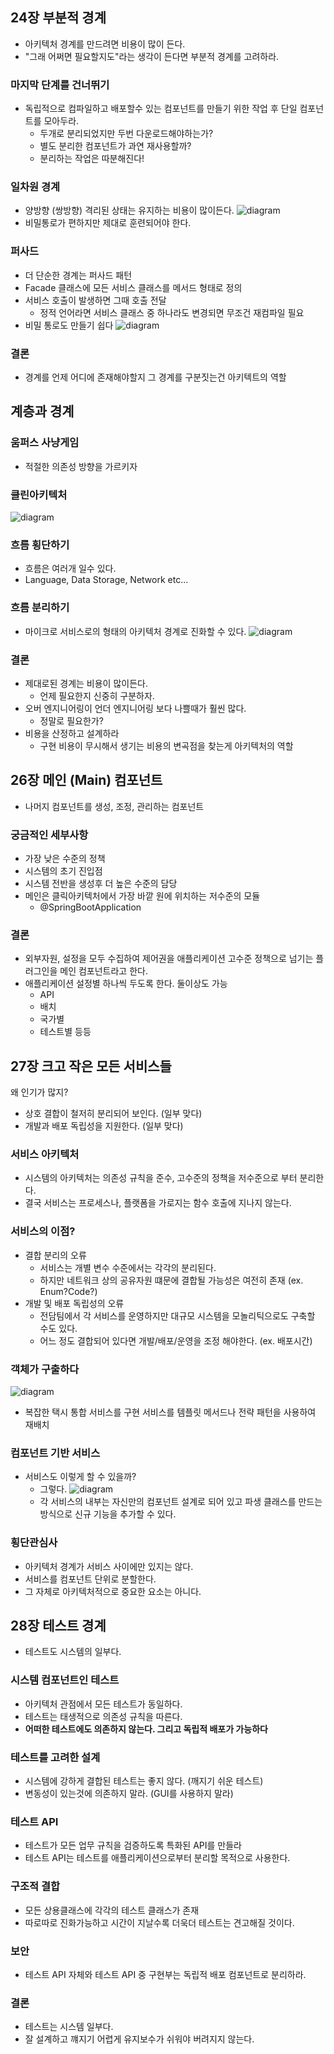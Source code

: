 ## 24장 부분적 경계
- 아키텍처 경계를 만드려면 비용이 많이 든다.
- "그래 어쩌면 필요할지도"라는 생각이 든다면 부분적 경계를 고려하라.

### 마지막 단계를 건너뛰기
- 독립적으로 컴파일하고 배포할수 있는 컴포넌트를 만들기 위한 작업 후 단일 컴포넌트를 모아두라.
  - 두개로 분리되었지만 두번 다운로드해야하는가?
  - 별도 분리한 컴포넌트가 과연 재사용할까? 
  - 분리하는 작업은 따분해진다!

### 일차원 경계
- 양방향 (쌍방향) 격리된 상태는 유지하는 비용이 많이든다.
![diagram](../img/week7/strategy.png)
- 비밀통로가 편하지만 제대로 훈련되어야 한다.

### 퍼사드
- 더 단순한 경계는 퍼사드 패턴
- Facade 클래스에 모든 서비스 클래스를 메서드 형태로 정의
- 서비스 호출이 발생하면 그때 호출 전달
  - 정적 언어라면 서비스 클래스 중 하나라도 변경되면 무조건 재컴파일 필요
- 비밀 통로도 만들기 쉽다
![diagram](../img/week7/facade.png)

### 결론
- 경계를 언제 어디에 존재해야할지 그 경계를 구분짓는건 아키텍트의 역할

## 계층과 경계

### 움퍼스 사냥게임
- 적절한 의존성 방향을 가르키자

### 클린아키텍처
![diagram](../img/week7/253.png)

### 흐름 횡단하기
- 흐름은 여러개 일수 있다. 
- Language, Data Storage, Network etc...

### 흐름 분리하기
- 마이크로 서비스로의 형태의 아키텍처 경계로 진화할 수 있다.
![diagram](../img/week7/257.png)

### 결론
- 제대로된 경계는 비용이 많이든다.
  - 언제 필요한지 신중히 구분하자.
- 오버 엔지니어링이 언더 엔지니어링 보다 나쁠때가 훨씬 많다.
  - 정말로 필요한가?
- 비용을 산정하고 설계하라
  - 구현 비용이 무시해서 생기는 비용의 변곡점을 찾는게 아키텍처의 역할

## 26장 메인 (Main) 컴포넌트
- 나머지 컴포넌트를 생성, 조정, 관리하는 컴포넌트

### 궁금적인 세부사항
- 가장 낮은 수준의 정책
- 시스템의 초기 진입점
- 시스템 전반을 생성후 더 높은 수준의 담당
- 메인은 클릭아키텍처에서 가장 바깥 원에 위치하는 저수준의 모듈
  - @SpringBootApplication
  
### 결론
- 외부자원, 설정을 모두 수집하여 제어권을 애플리케이션 고수준 정책으로 넘기는 플러그인을 메인 컴포넌트라고 한다.
- 애플리케이션 설정별 하나씩 두도록 한다. 둘이상도 가능
  - API
  - 배치
  - 국가별
  - 테스트별 등등

## 27장 크고 작은 모든 서비스들
왜 인기가 많지?
- 상호 결합이 철저히 분리되어 보인다. (일부 맞다)
- 개발과 배포 독립성을 지원한다. (일부 맞다)


### 서비스 아키텍처
- 시스템의 아키텍처는 의존성 규칙을 준수, 고수준의 정책을 저수준으로 부터 분리한다.
- 결국 서비스는 프로세스나, 플랫폼을 가로지는 함수 호출에 지나지 않는다.

### 서비스의 이점?
- 결합 분리의 오류
  - 서비스는 개별 변수 수준에서는 각각의 분리된다.
  - 하지만 네트워크 상의 공유자원 떄문에 결합될 가능성은 여전히 존재
    (ex. Enum?Code?)
- 개발 및 배포 독립성의 오류
  - 전담팀에서 각 서비스를 운영하지만 대규모 시스템을 모놀리틱으로도 구축할 수도 있다.
  - 어느 정도 결합되어 있다면 개발/배포/운영을 조정 해야한다.
    (ex. 배포시간)

### 객체가 구출하다
![diagram](../img/week7/272.png)
- 복잡한 택시 통합 서비스를 구현 서비스를 템플릿 메서드나 전략 패턴을 사용하여 재배치

### 컴포넌트 기반 서비스
- 서비스도 이렇게 할 수 있을까?
  - 그렇다.
![diagram](../img/week7/273.png)
  - 각 서비스의 내부는 자신만의 컴포넌트 설계로 되어 있고 파생 클래스를 만드는 방식으로 신규 기능을 추가할 수 있다.
### 횡단관심사
  - 아키텍처 경계가 서비스 사이에만 있지는 않다.
  - 서비스를 컴포넌트 단위로 분할한다.
  - 그 자체로 아키텍처적으로 중요한 요소는 아니다. 

## 28장 테스트 경계
- 테스트도 시스템의 일부다.
### 시스템 컴포넌트인 테스트
- 아키텍처 관점에서 모든 테스트가 동일하다.
- 테스트는 태생적으로 의존성 규칙을 따른다.
- <b>어떠한 테스트에도 의존하지 않는다. 그리고 독립적 배포가 가능하다</b>

### 테스트를 고려한 설계
- 시스템에 강하게 결합된 테스트는 좋지 않다. (깨지기 쉬운 테스트)
- 변동성이 있는것에 의존하지 말라. (GUI를 사용하지 말라)

### 테스트 API
- 테스트가 모든 업무 규칙을 검증하도록 특화된 API를 만들라
- 테스트 API는 테스트를 애플리케이션으로부터 분리할 목적으로 사용한다.

### 구조적 결합
- 모든 상용클래스에 각각의 테스트 클래스가 존재
- 따로따로 진화가능하고 시간이 지날수록 더욱더 테스트는 견고해질 것이다.

### 보안
- 테스트 API 자체와 테스트 API 중 구현부는 독립적 배포 컴포넌트로 분리하라.

### 결론
- 테스트는 시스템 일부다.
- 잘 설계하고 꺠지기 어렵게 유지보수가 쉬워야 버려지지 않는다.










